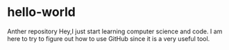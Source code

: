 # hello-world
Anther repository 
Hey,I just start learning computer science and code.
I am here to try to figure out how to use GitHub since it is a very useful tool.
